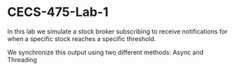 # CECS-475-Lab-1

In this lab we simulate a stock broker subscribing to receive notifications for when a specific stock reaches a specific threshold.

We synchronize this output using two different methods: Async and Threading
